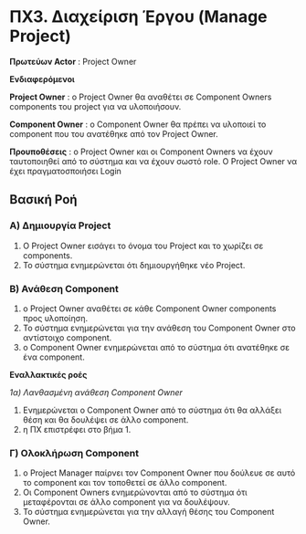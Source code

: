 # ΠΧ3. Διαχείριση Έργου (Manage Project)

**Πρωτεύων Actor** : Project Owner

**Ενδιαφερόμενοι**

**Project Owner** : ο Project Owner θα αναθέτει σε Component Owners components του project για να υλοποιήσουν.

**Component Owner** : ο Component Owner θα πρέπει να υλοποιεί το component που του ανατέθηκε από τον Project Owner.

**Προυποθέσεις** : ο Project Owner και οι Component Owners να έχουν ταυτοποιηθεί από το σύστημα και να έχουν σωστό role.
O Project Owner να έχει πραγματοσποιήσει Login

## Βασική Ροή

### A) Δημιουργία Project
1. Ο Project Owner εισάγει το όνομα του Project και το χωρίζει σε components.
2. Το σύστημα ενημερώνεται ότι δημιουργήθηκε νέο Project.

### Β) Ανάθεση Component
1. ο Project Owner αναθέτει σε κάθε Component Owner components προς υλοποίηση.
2. Το σύστημα ενημερώνεται για την ανάθεση του Component Owner στο αντίστοιχο component.
3. ο Component Owner ενημερώνεται από το σύστημα ότι ανατέθηκε σε ένα component.
   
**Εναλλακτικές ροές**

*1α) Λανθασμένη ανάθεση Component Owner*

1. Ενημερώνεται ο Component Owner από το σύστημα ότι θα αλλάξει θέση και θα δουλέψει σε άλλο component.
2. η ΠΧ επιστρέφει στο βήμα 1.


### Γ) Ολοκλήρωση Component
1. ο Project Manager παίρνει τον Component Owner που δούλευε σε αυτό το component και τον τοποθετεί σε άλλο component.
2. Οι Component Owners ενημερώνονται από το σύστημα ότι μεταφέρονται σε άλλο component για να δουλέψουν.
3. Το σύστημα ενημερώνεται για την αλλαγή θέσης του Component Owner.
